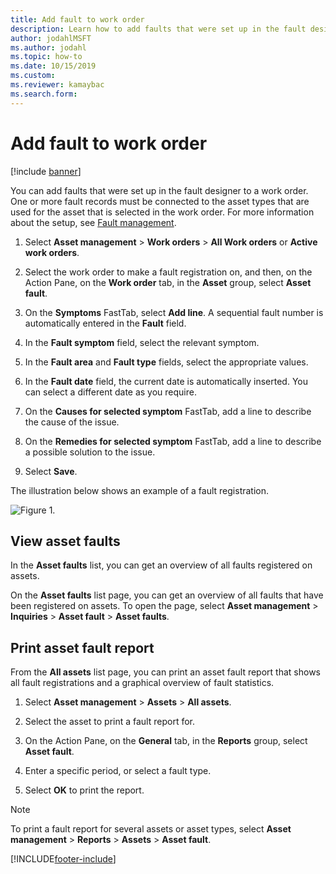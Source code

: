 ```yaml
---
title: Add fault to work order
description: Learn how to add faults that were set up in the fault designer to a work order in Asset Management, including a step-by-step process.
author: jodahlMSFT
ms.author: jodahl
ms.topic: how-to
ms.date: 10/15/2019
ms.custom: 
ms.reviewer: kamaybac
ms.search.form: 
---
```


# Add fault to work order

[!include [banner](../../includes/banner.md)]



You can add faults that were set up in the fault designer to a work order. One or more fault records must be connected to the asset types that are used for the asset that is selected in the work order. For more information about the setup, see [Fault management](../setup-for-work-orders/fault-management.md).

1. Select **Asset management** > **Work orders** > **All Work orders** or **Active work orders**.

2. Select the work order to make a fault registration on, and then, on the Action Pane, on the **Work order** tab, in the **Asset** group, select **Asset fault**.

3. On the **Symptoms** FastTab, select **Add line**. A sequential fault number is automatically entered in the **Fault** field.

4. In the **Fault symptom** field, select the relevant symptom.

5. In the **Fault area** and **Fault type** fields, select the appropriate values.

6. In the **Fault date** field, the current date is automatically inserted. You can select a different date as you require.

7. On the **Causes for selected symptom** FastTab, add a line to describe the cause of the issue.

8. On the **Remedies for selected symptom** FastTab, add a line to describe a possible solution to the issue.

9. Select **Save**.

The illustration below shows an example of a fault registration.

![Figure 1.](media/19-work-orders.png)


## View asset faults

In the **Asset faults** list, you can get an overview of all faults registered on assets.

On the **Asset faults** list page, you can get an overview of all faults that have been registered on assets. To open the page, select **Asset management** > **Inquiries** > **Asset fault** > **Asset faults**.


## Print asset fault report

From the **All assets** list page, you can print an asset fault report that shows all fault registrations and a graphical overview of fault statistics.

1. Select **Asset management** > **Assets** > **All assets**.

2. Select the asset to print a fault report for.

3. On the Action Pane, on the **General** tab, in the **Reports** group, select **Asset fault**.

4. Enter a specific period, or select a fault type.

5. Select **OK** to print the report.

>[!NOTE]
>To print a fault report for several assets or asset types, select **Asset management** > **Reports** > **Assets** > **Asset fault**.



[!INCLUDE[footer-include](../../../includes/footer-banner.md)]
